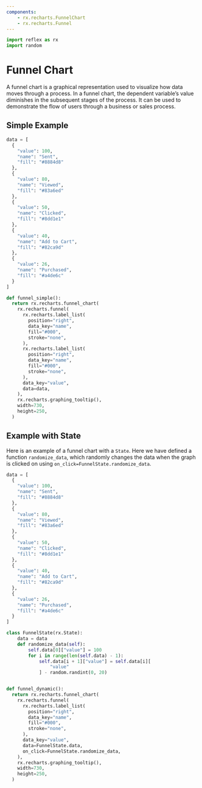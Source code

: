 ```yaml
---
components:
    - rx.recharts.FunnelChart
    - rx.recharts.Funnel
---
```


```python exec
import reflex as rx
import random
```

# Funnel Chart

A funnel chart is a graphical representation used to visualize how data moves through a process. In a funnel chart, the dependent variable’s value diminishes in the subsequent stages of the process. It can be used to demonstrate the flow of users through a business or sales process.

## Simple Example

```python demo graphing
data = [
  {
    "value": 100,
    "name": "Sent",
    "fill": "#8884d8"
  },
  {
    "value": 80,
    "name": "Viewed",
    "fill": "#83a6ed"
  },
  {
    "value": 50,
    "name": "Clicked",
    "fill": "#8dd1e1"
  },
  {
    "value": 40,
    "name": "Add to Cart",
    "fill": "#82ca9d"
  },
  {
    "value": 26,
    "name": "Purchased",
    "fill": "#a4de6c"
  }
]

def funnel_simple():
  return rx.recharts.funnel_chart(
    rx.recharts.funnel(
      rx.recharts.label_list(
        position="right",
        data_key="name",
        fill="#000",
        stroke="none",
      ),
      rx.recharts.label_list(
        position="right",
        data_key="name",
        fill="#000",
        stroke="none",
      ),
      data_key="value",
      data=data,
    ),
    rx.recharts.graphing_tooltip(),
    width=730,
    height=250,
  )
```

## Example with State

Here is an example of a funnel chart with a `State`. Here we have defined a function `randomize_data`, which randomly changes the data when the graph is clicked on using `on_click=FunnelState.randomize_data`.

```python exec
data = [
  {
    "value": 100,
    "name": "Sent",
    "fill": "#8884d8"
  },
  {
    "value": 80,
    "name": "Viewed",
    "fill": "#83a6ed"
  },
  {
    "value": 50,
    "name": "Clicked",
    "fill": "#8dd1e1"
  },
  {
    "value": 40,
    "name": "Add to Cart",
    "fill": "#82ca9d"
  },
  {
    "value": 26,
    "name": "Purchased",
    "fill": "#a4de6c"
  }
]
```

```python demo exec
class FunnelState(rx.State):
    data = data
    def randomize_data(self):
        self.data[0]["value"] = 100
        for i in range(len(self.data) - 1):
            self.data[i + 1]["value"] = self.data[i][
                "value"
            ] - random.randint(0, 20)


def funnel_dynamic():
  return rx.recharts.funnel_chart(
    rx.recharts.funnel(
      rx.recharts.label_list(
        position="right",
        data_key="name",
        fill="#000",
        stroke="none",
      ),
      data_key="value",
      data=FunnelState.data,
      on_click=FunnelState.randomize_data,
    ),
    rx.recharts.graphing_tooltip(),
    width=730,
    height=250,
  )
```
